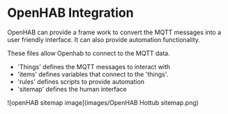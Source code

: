 # OpenHAB Integration

OpenHAB can provide a frame work to convert the MQTT messages into a user friendly interface. It can also provide automation functionality.

These files allow Openhab to connect to the MQTT data.

* 'Things' defines the MQTT messages to interact with
* 'items' defines variables that connect to the 'things'.
* 'rules' defines scripts to provide automation
* 'sitemap' defines the human interface

![openHAB sitemap image](images/OpenHAB Hottub sitemap.png)
